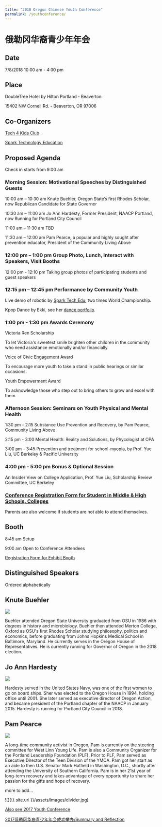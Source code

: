 ```yaml
---
title: "2018 Oregon Chinese Youth Conference"
permalink: /youthconference/
---
```


# 俄勒冈华裔青少年年会

## Date

7/8/2018 10:00 am - 4:00 pm

## Place

DoubleTree Hotel by Hilton Portland - Beaverton

15402 NW Cornell Rd. - Beaverton, OR 97006

## Co-Organizers

[Tech 4 Kids Club](http://www.tech4kidsclub.org/)

[Spark Technology Education](http://www.sparkteched.org/)

## Proposed Agenda

Check in starts from 9:00 am

### Morning Session: Motivational Speeches by Distinguished Guests

10:00 am – 10:30 am	Knute Buehler, Oregon State’s first Rhodes Scholar, now Republican Candidate for State Governor

10:30 am – 11:00 am	Jo Ann Hardesty, Former President, NAACP Portland, now Running for Portland City Council

11:00 am – 11:30 am TBD

11:30 am – 12:00 am	Pam Pearce, a popular and highly sought after prevention educator, President of the Community Living Above

### 12:00 pm – 1:00 pm Group Photo, Lunch, Interact with Speakers, Visit Booths

12:00 pm - 12:10 pm Taking group photos of participating students and guest speakers

### 12:15 pm – 12:45 pm Performance by Community Youth

Live demo of robotic by [Spark Tech Edu](http://www.sparkteched.org/), two times World Championship.

Kpop Dance by Ekki, see her [dance portfolio](https://www.instagram.com/yvnnnl/).

### 1:00 pm - 1:30 pm Awards Ceremony

Victoria Ren Scholarship

To let Victoria's sweetest smile brighten other children in the community who need assistance emotionally and/or financially.

Voice of Civic Engagement Award

To encourage more youth to take a stand in public hearings or similar occasions.

Youth Empowerment Award

To acknowledge those who step out to bring others to grow and excel with them.

### Afternoon Session: Seminars on Youth Physical and Mental Health

1:30 pm - 2:15 Substance Use Prevention and Recovery, by Pam Pearce, Community Living Above

2:15 pm - 3:00 Mental Health: Reality and Solutions, by Phycologist at OPA

3:00 pm - 3:45 Prevention and treatment for school-myopia, by Prof. Yue Liu, UC Berkeley & Pacific University

### 4:00 pm - 5:00 pm Bonus & Optional Session

An Insider View on College Application, Prof. Yue Liu, Scholarship Review Committee, UC Berkeley

### [Conference Registration Form for Student in Middle & High Schools, Colleges](https://docs.google.com/forms/d/e/1FAIpQLSfP5DP8rN05m37MoZ2fE5m5kj-8EXcmz72JbVP5g3L6TqMkrA/viewform?c=0&w=1)

Parents are also welcome if students are not able to attend themselves.

## Booth

8:45 am Setup

9:00 am Open to Conference Attendees

[Registration Form for Exhibit Booth](https://docs.google.com/forms/d/e/1FAIpQLScIhWP3pUAZuqBXZYI3DzgLtV-oWuts6jaLunIfuPR-wFoqUw/viewform?c=0&w=1)

## Distinguished Speakers

Ordered alphabetically

## Knute Buehler
<p><img src="/assets/images/activities/Knute_buehler.jpg"></p>
Buehler attended Oregon State University graduated from OSU in 1986 with degrees in history and microbiology. Buehler then attended Merton College, Oxford as OSU's first Rhodes Scholar studying philosophy, politics and economics, before graduating from Johns Hopkins Medical School in Baltimore, Maryland. He currently serves in the Oregon House of Representatives. He is currently running for Governor of Oregon in the 2018 election.

## Jo Ann Hardesty
<p><img src="/assets/images/activities/JoAnn_Hardesty2.jpeg"></p>
Hardesty served in the United States Navy, was one of the first women to go on board ships. Sher was elected to the Oregon House in 1994, holding office until 2001. She later served as executive director of Oregon Action, and became president of the Portland chapter of the NAACP in January 2015. Hardesty is running for Portland City Council in 2018.

## Pam Pearce
<p><img src="/assets/images/activities/PamPearce.jpg"></p>
A long-time community activist in Oregon, Pam is currently on the steering committee for West Linn Young Life.  Pam is also a Community Organizer for the Portland Leadership Foundation (PLF). Prior to PLF, Pam served as Executive Director of the Teen Division of the YMCA. Pam got her start as an aide to then U.S. Senator Mark Hatfield in Washington, D.C., shortly after attending the University of Southern California. Pam is in her 21st year of long-term recovery and takes advantage of every opportunity to share her passion for the gifts and hope of recovery.

more to add...

![]({{ site.url }}/assets/images/divider.jpg)

[Also see 2017 Youth Conference](http://pdxchinese.org/youthconference/youth_conference_2017/)

[2017俄勒冈华裔青少年年会成功举办/Summary and Reflection](http://pdxchinese.org/youth-conference/)
